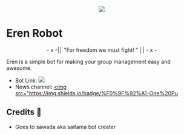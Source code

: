 <p align="center">
  <img src="https://telegra.ph/file/eeef5ddbe7f33338aa311.jpg">
</p>

# Eren Robot

<p align="center">
- x -|│ "For freedom we must fight! ”  │| - x -
</p>




Eren is a simple bot for making your group management easy and awesome.

* Bot Link:  <a href="https://t.me/SaitamaRobot" alt="Saitama Robot"> <img src="https://img.shields.io/badge/%F0%9F%A4%96%20-SaitamaRobot-blue" /> </a>
* News channel: <a  href="https://t.me/OnePunchUpdates" alt="One Punch Updates"> <img  src="https://img.shields.io/badge/%F0%9F%92%A1-One%20Pu

## Credits 📍
* Goes to sawada aka saitama bot creater
